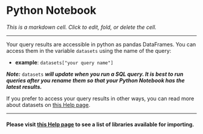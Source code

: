 # Python Notebook

_This is a markdown cell. Click to edit, fold, or delete the cell._
***

Your query results are accessible in python as pandas DataFrames. You can access them in the variable `datasets` using the name of the query:

* __example__: `datasets["your query name"]`

**_Note:_** `datasets` **_will update when you run a SQL query. It is best to run queries after you rename them so that your Python Notebook has the latest results._**

If you prefer to access your query results in other ways, you can read more about datasets on [this Help page](https://help.modeanalytics.com/articles/how-to-use-datasets-in-python/).

***

#### Please visit [this Help page](https://help.modeanalytics.com/articles/python-libraries/ "Available Python libraries") to see a list of libraries available for importing.